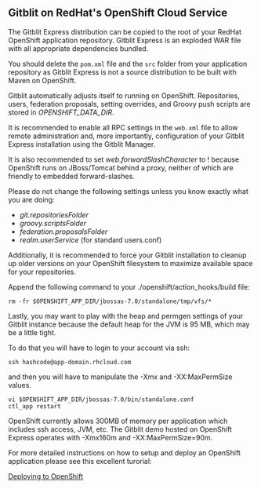 ## Gitblit on RedHat's OpenShift Cloud Service

The Gitblit Express distribution can be copied to the root of your RedHat OpenShift
application repository.  Gitblit Express is an exploded WAR file with all appropriate
dependencies bundled.

You should delete the `pom.xml` file and the `src` folder from your application repository
as Gitblit Express is not a source distribution to be built with Maven on OpenShift.

Gitblit automatically adjusts itself to running on OpenShift.  Repositories, users,
federation proposals, setting overrides, and Groovy push scripts are stored in *OPENSHIFT_DATA_DIR*.

It is recommended to enable all RPC settings in the `web.xml` file to allow remote
administration and, more importantly, configuration of your Gitblit Express
installation using the Gitblit Manager.

It is also recommended to set *web.forwardSlashCharacter* to ! because OpenShift
runs on JBoss/Tomcat behind a proxy, neither of which are friendly to embedded
forward-slashes.

Please do not change the following settings unless you know exactly what you are
doing:

- *git.repositoriesFolder*
- *groovy.scriptsFolder*
- *federation.proposalsFolder*
- *realm.userService* (for standard users.conf)
 
Additionally, it is recommended to force your Gitblit installation to cleanup up
older versions on your OpenShift filesystem to maximize available space for your
repositories.

Append the following command to your ./openshift/action_hooks/build file:

    rm -fr $OPENSHIFT_APP_DIR/jbossas-7.0/standalone/tmp/vfs/*

Lastly, you may want to play with the heap and permgen settings of your Gitblit
instance because the default heap for the JVM is 95 MB, which may be a little
tight.

To do that you will have to login to your account via ssh:

    ssh hashcode@app-domain.rhcloud.com

and then you will have to manipulate the -Xmx and -XX:MaxPermSize values.

    vi $OPENSHIFT_APP_DIR/jbossas-7.0/bin/standalone.conf
    ctl_app restart

OpenShift currently allows 300MB of memory per application which includes ssh access, JVM, etc.
The Gitblit demo hosted on OpenShift Express operates with -Xmx160m and -XX:MaxPermSize=90m.

For more detailed instructions on how to setup and deploy an OpenShift application
please see this excellent turorial:

[Deploying to OpenShift](https://github.com/opensas/play-demo/wiki/Step-12.5---deploy-to-openshift)
